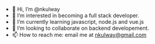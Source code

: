 - 👋 Hi, I’m @nkulway
- 👀 I’m interested in becoming a full stack developer.
- 🌱 I’m currently learning javascript, node.js and vue.js
- 💞️ I’m looking to collaborate on backend developement.
- 📫 How to reach me: email me at nkulway@gmail.com

<!---
nkulway/nkulway is a ✨ special ✨ repository because its `README.md` (this file) appears on your GitHub profile.
You can click the Preview link to take a look at your changes.
--->
